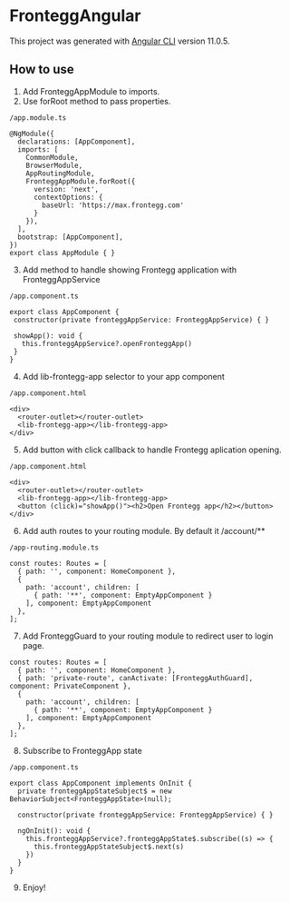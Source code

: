 # FronteggAngular

This project was generated with [Angular CLI](https://github.com/angular/angular-cli) version 11.0.5.

## How to use

1.  Add FronteggAppModule to imports.
2.  Use forRoot method to pass properties.

```
/app.module.ts

@NgModule({
  declarations: [AppComponent],
  imports: [
    CommonModule,
    BrowserModule,
    AppRoutingModule,
    FronteggAppModule.forRoot({
      version: 'next',
      contextOptions: {
        baseUrl: 'https://max.frontegg.com'
      }
    }),
  ],
  bootstrap: [AppComponent],
})
export class AppModule { }
```

3.  Add method to handle showing Frontegg application with FronteggAppService

```
/app.component.ts

export class AppComponent {
 constructor(private fronteggAppService: FronteggAppService) { }

 showApp(): void {
   this.fronteggAppService?.openFronteggApp()
 }
}
```

4. Add lib-frontegg-app selector to your app component

```
/app.component.html

<div>
  <router-outlet></router-outlet>
  <lib-frontegg-app></lib-frontegg-app>
</div>
```

5. Add button with click callback to handle Frontegg aplication opening.

```
/app.component.html

<div>
  <router-outlet></router-outlet>
  <lib-frontegg-app></lib-frontegg-app>
  <button (click)="showApp()"><h2>Open Frontegg app</h2></button>
</div>
```

6. Add auth routes to your routing module. By default it /account/**

```
/app-routing.module.ts

const routes: Routes = [
  { path: '', component: HomeComponent },
  {
    path: 'account', children: [
      { path: '**', component: EmptyAppComponent }
    ], component: EmptyAppComponent
  },
];
```

7. Add FronteggGuard to your routing module to redirect user to login page.

```
const routes: Routes = [
  { path: '', component: HomeComponent },
  { path: 'private-route', canActivate: [FronteggAuthGuard], component: PrivateComponent },
  {
    path: 'account', children: [
      { path: '**', component: EmptyAppComponent }
    ], component: EmptyAppComponent
  },
];
```

8. Subscribe to FronteggApp state

```
/app.component.ts

export class AppComponent implements OnInit {
  private fronteggAppStateSubject$ = new BehaviorSubject<FronteggAppState>(null);

  constructor(private fronteggAppService: FronteggAppService) { }

  ngOnInit(): void {
    this.fronteggAppService?.fronteggAppState$.subscribe((s) => {
      this.fronteggAppStateSubject$.next(s)
    })
  }
}
```

9. Enjoy!
